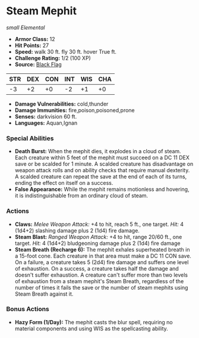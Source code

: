 # Steam Mephit

*small* *Elemental*

- **Armor Class:** 12
- **Hit Points:** 27 
- **Speed:** walk 30 ft. fly 30 ft. hover True ft.
- **Challenge Rating:** 1/2 (100 XP)
- **Source:** [Black Flag](https://koboldpress.com/kpstore/product/tovrpg-pg-mv/)

| STR | DEX | CON | INT | WIS | CHA |
| --- | --- | --- | --- | --- | --- |
| -3 | +2 | +0 | -2 | +1 | +0 |

- **Damage Vulnerabilities:** cold,thunder
- **Damage Immunities:** fire,poison,poisoned,prone
- **Senses:** darkvision 60 ft.
- **Languages:** Aquan,Ignan

### Special Abilities

- **Death Burst:** When the mephit dies, it explodes in a cloud of steam. Each creature within 5 feet of the mephit must succeed on a DC 11 DEX save or be scalded for 1 minute. A scalded creature has disadvantage on weapon attack rolls and on ability checks that require manual dexterity. A scalded creature can repeat the save at the end of each of its turns, ending the effect on itself on a success.
- **False Appearance:** While the mephit remains motionless and hovering, it is indistinguishable from an ordinary cloud of steam.

### Actions

- **Claws:** _Melee Weapon Attack:_ +4 to hit, reach 5 ft., one target. _Hit:_ 4 (1d4+2) slashing damage plus 2 (1d4) fire damage.
- **Steam Blast:** _Ranged Weapon Attack:_ +4 to hit, range 20/60 ft., one target. _Hit:_ 4 (1d4+2) bludgeoning damage plus 2 (1d4) fire damage
- **Steam Breath (Recharge 6):** The mephit exhales superheated breath in a 15-foot cone. Each creature in that area must make a DC 11 CON save. On a failure, a creature takes 5 (2d4) fire damage and suffers one level of exhaustion. On a success, a creature takes half the damage and doesn't suffer exhaustion. A creature can't suffer more than two levels of exhaustion from a steam mephit's Steam Breath, regardless of the number of times it fails the save or the number of steam mephits using Steam Breath against it.

### Bonus Actions

- **Hazy Form (1/Day):** The mephit casts the blur spell, requiring no material components and using WIS as the spellcasting ability.
